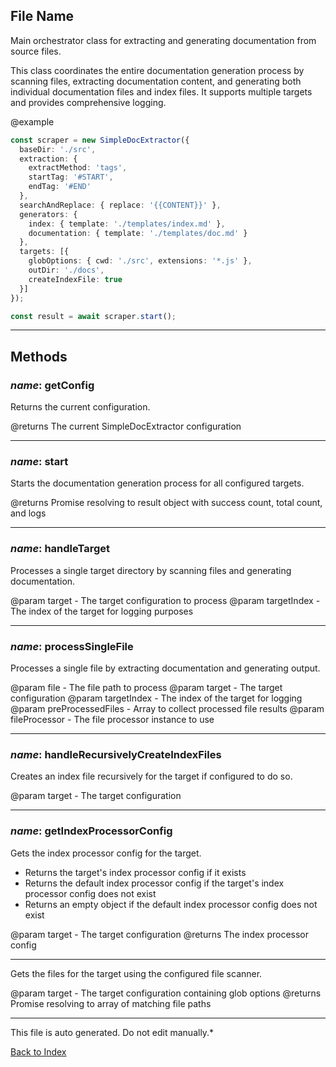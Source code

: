 ## File Name


 Main orchestrator class for extracting and generating documentation from source files.

 This class coordinates the entire documentation generation process by scanning files,
 extracting documentation content, and generating both individual documentation files
 and index files. It supports multiple targets and provides comprehensive logging.

 @example
 ```typescript
 const scraper = new SimpleDocExtractor({
   baseDir: './src',
   extraction: {
     extractMethod: 'tags',
     startTag: '#START',
     endTag: '#END'
   },
   searchAndReplace: { replace: '{{CONTENT}}' },
   generators: {
     index: { template: './templates/index.md' },
     documentation: { template: './templates/doc.md' }
   },
   targets: [{
     globOptions: { cwd: './src', extensions: '*.js' },
     outDir: './docs',
     createIndexFile: true
   }]
 });

 const result = await scraper.start();
 ```
 

---

## Methods

### *name*: getConfig

 Returns the current configuration.

 @returns The current SimpleDocExtractor configuration
 

---

### *name*: start

 Starts the documentation generation process for all configured targets.

 @returns Promise resolving to result object with success count, total count, and logs
 

---

### *name*: handleTarget

 Processes a single target directory by scanning files and generating documentation.

 @param target - The target configuration to process
 @param targetIndex - The index of the target for logging purposes
 

---

### *name*: processSingleFile

 Processes a single file by extracting documentation and generating output.

 @param file - The file path to process
 @param target - The target configuration
 @param targetIndex - The index of the target for logging
 @param preProcessedFiles - Array to collect processed file results
 @param fileProcessor - The file processor instance to use
 

---

### *name*: handleRecursivelyCreateIndexFiles

 Creates an index file recursively for the target if configured to do so.

 @param target - The target configuration
 

---

### *name*: getIndexProcessorConfig

 Gets the index processor config for the target.
 - Returns the target's index processor config if it exists
 - Returns the default index processor config if the target's index processor config does not exist
 - Returns an empty object if the default index processor config does not exist

 @param target - The target configuration
 @returns The index processor config
 

---


 Gets the files for the target using the configured file scanner.

 @param target - The target configuration containing glob options
 @returns Promise resolving to array of matching file paths
 

---

This file is auto generated. Do not edit manually.*

[Back to Index](./index.md)